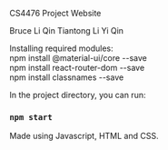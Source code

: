 CS4476 Project Website

Bruce Li Qin
Tiantong Li
Yi Qin


Installing required modules: <br />
npm install @material-ui/core --save <br />
npm install react-router-dom --save <br />
npm install classnames --save <br />

In the project directory, you can run:
### `npm start`

Made using Javascript, HTML and CSS.

